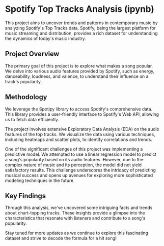 # Spotify Top Tracks Analysis (ipynb)
This project aims to uncover trends and patterns in contemporary music by analyzing Spotify's Top Tracks data. Spotify, being the largest platform for music streaming and distribution, provides a rich dataset for understanding the dynamics of today's music industry.

## Project Overview
The primary goal of this project is to explore what makes a song popular. We delve into various audio features provided by Spotify, such as energy, danceability, loudness, and valence, to understand their influence on a track's popularity.

## Methodology
We leverage the Spotipy library to access Spotify's comprehensive data. This library provides a user-friendly interface to Spotify's Web API, allowing us to fetch data efficiently.

The project involves extensive Exploratory Data Analysis (EDA) on the audio features of the top tracks. We visualize the data using various techniques, including heatmaps and scatter plots, to identify correlations and trends.

One of the significant challenges of this project was implementing a predictive model. We attempted to use a linear regression model to predict a song's popularity based on its audio features. However, due to the complex nature of music and its perception, the model did not yield satisfactory results. This challenge underscores the intricacy of predicting musical success and opens up avenues for exploring more sophisticated modeling techniques in the future.

## Key Findings
Through this analysis, we've uncovered some intriguing facts and trends about chart-topping tracks. These insights provide a glimpse into the characteristics that resonate with listeners and contribute to a song's popularity.

Stay tuned for more updates as we continue to explore this fascinating dataset and strive to decode the formula for a hit song!
